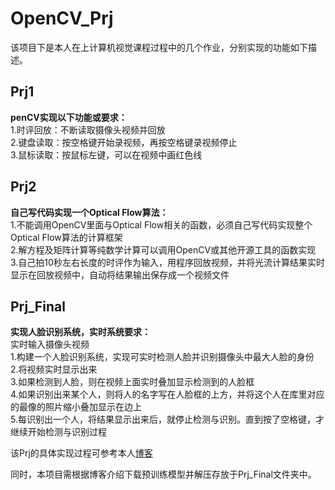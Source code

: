 # OpenCV_Prj
该项目下是本人在上计算机视觉课程过程中的几个作业，分别实现的功能如下描述。
## Prj1
**penCV实现以下功能或要求：**  
1.时评回放：不断读取摄像头视频并回放  
2.键盘读取：按空格键开始录视频，再按空格键录视频停止  
3.鼠标读取：按鼠标左键，可以在视频中画红色线  

## Prj2
**自己写代码实现一个Optical Flow算法：**  
1.不能调用OpenCV里面与Optical Flow相关的函数，必须自己写代码实现整个Optical Flow算法的计算框架  
2.解方程及矩阵计算等纯数学计算可以调用OpenCV或其他开源工具的函数实现  
3.自己拍10秒左右长度的时评作为输入，用程序回放视频，并将光流计算结果实时显示在回放视频中，自动将结果输出保存成一个视频文件  

## Prj_Final  
**实现人脸识别系统，实时系统要求：**    
实时输入摄像头视频  
1.构建一个人脸识别系统，实现可实时检测人脸并识别摄像头中最大人脸的身份  
2.将视频实时显示出来  
3.如果检测到人脸，则在视频上面实时叠加显示检测到的人脸框  
4.如果识别出来某个人，则将人的名字写在人脸框的上方，并将这个人在库里对应的最像的照片缩小叠加显示在边上  
5.每识别出一个人，将结果显示出来后，就停止检测与识别。直到按了空格键，才继续开始检测与识别过程    
  
该Prj的具体实现过程可参考本人[博客](https://blog.csdn.net/weixin_42094589/article/details/86315388)  

同时，本项目需根据博客介绍下载预训练模型并解压存放于Prj_Final文件夹中。

